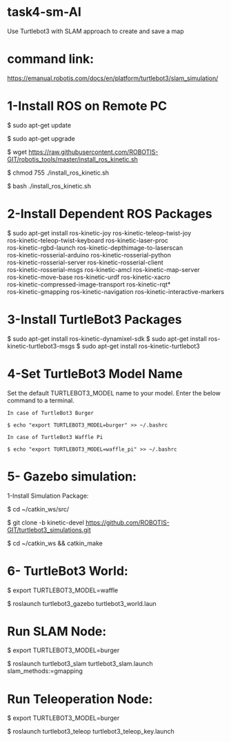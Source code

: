 # task4-sm-AI
Use Turtlebot3 with SLAM approach to create and save a map
# command link:

https://emanual.robotis.com/docs/en/platform/turtlebot3/slam_simulation/

# 1-Install ROS on Remote PC

$ sudo apt-get update

$ sudo apt-get upgrade

$ wget https://raw.githubusercontent.com/ROBOTIS-GIT/robotis_tools/master/install_ros_kinetic.sh

$ chmod 755 ./install_ros_kinetic.sh 

$ bash ./install_ros_kinetic.sh

# 2-Install Dependent ROS Packages

$ sudo apt-get install ros-kinetic-joy ros-kinetic-teleop-twist-joy \
  ros-kinetic-teleop-twist-keyboard ros-kinetic-laser-proc \
  ros-kinetic-rgbd-launch ros-kinetic-depthimage-to-laserscan \
  ros-kinetic-rosserial-arduino ros-kinetic-rosserial-python \
  ros-kinetic-rosserial-server ros-kinetic-rosserial-client \
  ros-kinetic-rosserial-msgs ros-kinetic-amcl ros-kinetic-map-server \
  ros-kinetic-move-base ros-kinetic-urdf ros-kinetic-xacro \
  ros-kinetic-compressed-image-transport ros-kinetic-rqt* \
  ros-kinetic-gmapping ros-kinetic-navigation ros-kinetic-interactive-markers
  # 3-Install TurtleBot3 Packages

$ sudo apt-get install ros-kinetic-dynamixel-sdk
$ sudo apt-get install ros-kinetic-turtlebot3-msgs
$ sudo apt-get install ros-kinetic-turtlebot3

# 4-Set TurtleBot3 Model Name

Set the default TURTLEBOT3_MODEL name to your model. Enter the below command to a terminal.

    In case of TurtleBot3 Burger

    $ echo "export TURTLEBOT3_MODEL=burger" >> ~/.bashrc

    In case of TurtleBot3 Waffle Pi

    $ echo "export TURTLEBOT3_MODEL=waffle_pi" >> ~/.bashrc
    
  # 5- Gazebo simulation:
  1-Install Simulation Package:
  
  $ cd ~/catkin_ws/src/
  
$ git clone -b kinetic-devel https://github.com/ROBOTIS-GIT/turtlebot3_simulations.git

$ cd ~/catkin_ws && catkin_make
# 6- TurtleBot3 World:

$ export TURTLEBOT3_MODEL=waffle

$ roslaunch turtlebot3_gazebo turtlebot3_world.laun
# Run SLAM Node:

$ export TURTLEBOT3_MODEL=burger

$ roslaunch turtlebot3_slam turtlebot3_slam.launch slam_methods:=gmapping
# Run Teleoperation Node:

$ export TURTLEBOT3_MODEL=burger

$ roslaunch turtlebot3_teleop turtlebot3_teleop_key.launch

